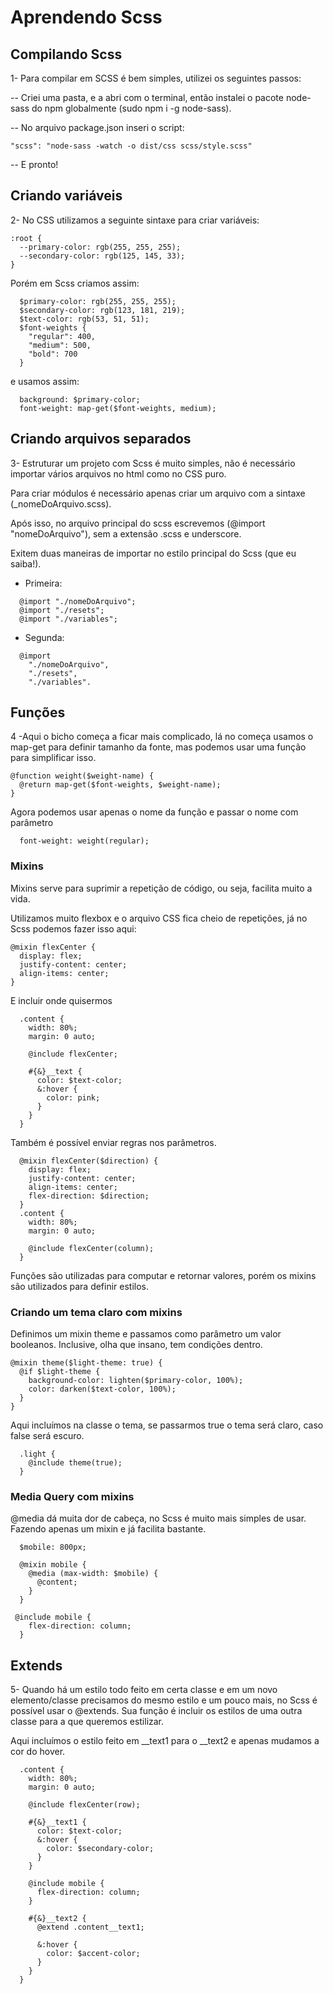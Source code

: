 # Aprendendo Scss

## Compilando Scss
1- Para compilar em SCSS é bem simples, utilizei os seguintes passos:

  -- Criei uma pasta, e a abri com o terminal, então instalei o pacote node-sass do npm globalmente (sudo npm i -g node-sass).

  -- No arquivo package.json inseri o script:

    "scss": "node-sass -watch -o dist/css scss/style.scss"
  
  -- E pronto!


## Criando variáveis

2- No CSS utilizamos a seguinte sintaxe para criar variáveis:

```
:root {
  --primary-color: rgb(255, 255, 255);
  --secondary-color: rgb(125, 145, 33);  
}
```

Porém em Scss criamos assim:

```
  $primary-color: rgb(255, 255, 255);
  $secondary-color: rgb(123, 181, 219);  
  $text-color: rgb(53, 51, 51);
  $font-weights {
    "regular": 400,
    "medium": 500,
    "bold": 700
  }
```

e usamos assim:

```
  background: $primary-color;
  font-weight: map-get($font-weights, medium);
```

## Criando arquivos separados
3- Estruturar um projeto com Scss é muito simples, não é necessário importar vários arquivos no html como no CSS puro.

Para criar módulos é necessário apenas criar um arquivo com a sintaxe (_nomeDoArquivo.scss).

Após isso, no arquivo principal do scss escrevemos (@import "nomeDoArquivo"), sem a extensão .scss e underscore.


Exitem duas maneiras de importar no estilo principal do Scss (que eu saiba!).

- Primeira: 

```
  @import "./nomeDoArquivo";
  @import "./resets";
  @import "./variables";
```

- Segunda: 

```
  @import 
    "./nomeDoArquivo",
    "./resets",
    "./variables".
```

## Funções

4 -Aqui o bicho começa a ficar mais complicado, lá no começa usamos o map-get para definir tamanho da fonte, mas podemos usar uma função para simplificar isso.

```
@function weight($weight-name) {
  @return map-get($font-weights, $weight-name);
}

```

Agora podemos usar apenas o nome da função e passar o nome com parâmetro

```
  font-weight: weight(regular);
```

### Mixins

Mixins serve para suprimir a repetição de código, ou seja, facilita muito a vida.

Utilizamos muito flexbox e o arquivo CSS fica cheio de repetições, já no Scss podemos fazer isso aqui:

```
@mixin flexCenter {
  display: flex;
  justify-content: center;
  align-items: center;
}
```

E incluir onde quisermos

```
  .content {
    width: 80%;
    margin: 0 auto;
    
    @include flexCenter;

    #{&}__text {
      color: $text-color;
      &:hover {
        color: pink;
      }
    }
  } 
```

Também é possível enviar regras nos parâmetros.

``` 
  @mixin flexCenter($direction) {
    display: flex;
    justify-content: center;
    align-items: center;
    flex-direction: $direction;
  }
  .content {
    width: 80%;
    margin: 0 auto;
    
    @include flexCenter(column);
  }
```



Funções são utilizadas para computar e retornar valores, porém os mixins são utilizados para definir estilos.

### Criando um tema claro com mixins

Definimos um mixin theme e passamos como parâmetro um valor booleanos. Inclusive, olha que insano, tem condições dentro. 

```
@mixin theme($light-theme: true) {
  @if $light-theme {
    background-color: lighten($primary-color, 100%);
    color: darken($text-color, 100%);
  }
}
```

Aqui incluímos na classe o tema, se passarmos true o tema será claro, caso false será escuro.

```
  .light {
    @include theme(true);
  }
```

### Media Query com mixins

@media dá muita dor de cabeça, no Scss é muito mais simples de usar. Fazendo apenas um mixin e já facilita bastante.

```
  $mobile: 800px;

  @mixin mobile {
    @media (max-width: $mobile) {
      @content;
    }
  }

 @include mobile {
    flex-direction: column;
  }
```

## Extends

5- Quando há um estilo todo feito em certa classe e em um novo elemento/classe precisamos do mesmo estilo e um pouco mais, no Scss é possível usar o @extends. Sua função é incluir os estilos de uma outra classe para a que queremos estilizar.

Aqui incluímos o estilo feito em __text1 para o __text2 e apenas mudamos a cor do hover.

```
  .content {
    width: 80%;
    margin: 0 auto;
    
    @include flexCenter(row);

    #{&}__text1 {
      color: $text-color;
      &:hover {
        color: $secondary-color;
      }
    }

    @include mobile {
      flex-direction: column;
    }

    #{&}__text2 {
      @extend .content__text1;

      &:hover {
        color: $accent-color;
      }
    }
  }
```

